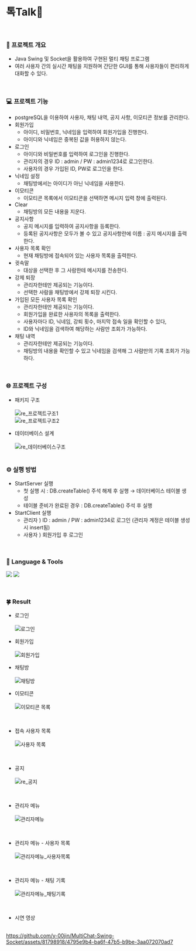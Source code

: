
# 톡Talk💫
<br>

### 📑 프로젝트 개요
- Java Swing 및 Socket을 활용하여 구현된 멀티 채팅 프로그램
- 여러 사용자 간의 실시간 채팅을 지원하며 간단한 GUI를 통해 사용자들이 편리하게 대화할 수 있다.
<br>

### 💻 프로젝트 기능
- postgreSQL을 이용하여 사용자, 채팅 내역, 공지 사항, 이모티콘 정보를 관리한다.
- 회원가입
    - 아이디, 비밀번호, 닉네임을 입력하여 회원가입을 진행한다.
    - 아이디와 닉네임은 중복된 값을 허용하지 않는다.
- 로그인
    - 아이디와 비밀번호를 입력하여 로그인을 진행한다.
    - 관리자의 경우 ID : admin / PW : admin1234로 로그인한다.
    - 사용자의 경우 가입된 ID, PW로 로그인을 한다.
- 닉네임 설정
    - 채팅방에서는 아이디가 아닌 닉네임을 사용한다.
- 이모티콘
    - 이모티콘 목록에서 이모티콘을 선택하면 메시지 입력 창에 출력된다.
- Clear
    - 채팅방의 모든 내용을 지운다.
- 공지사항
    - 공지 메시지를 입력하여 공지사항을 등록한다.
    - 등록된 공지사항은 모두가 볼 수 있고 공지사항란에 이름 : 공지 메시지를 출력한다.
- 사용자 목록 확인
    - 현재 채팅방에 접속되어 있는 사용자 목록을 출력한다.
- 귓속말
    - 대상을 선택한 후 그 사람한테 메시지를 전송한다.
- 강제 퇴장
    - 관리자한테만 제공되는 기능이다.
    - 선택한 사람을 채팅방에서 강제 퇴장 시킨다.
- 가입된 모든 사용자 목록 확인
    - 관리자한테만 제공되는 기능이다.
    - 회원가입을 완료한 사용자의 목록을 출력한다.
    - 사용자마다 ID, 닉네임, 강퇴 횟수, 마지막 접속 일을 확인할 수 있다,
    - ID와 닉네임을 검색하여 해당하는 사람만 조회가 가능하다.
- 채팅 내역
    - 관리자한테만 제공되는 기능이다.
    - 채팅방의 내용을 확인할 수 있고 닉네임을 검색해 그 사람만의 기록 조회가 가능하다.

<br>

### 🌐 프로젝트 구성
- 패키지 구조<br><br>
![re_프로젝트구조1](https://github.com/y-00jin/MultiChat-Swing-Socket/assets/81798918/e69a95e6-d388-41a5-b36d-75f5de0dcf4a)<br>
![re_프로젝트구조2](https://github.com/y-00jin/MultiChat-Swing-Socket/assets/81798918/f6fbacff-cbc0-4613-95be-7ebcb19abd28)<br>

- 데이터베이스 설계 <br><br>
![re_데이터베이스구조](https://github.com/y-00jin/MultiChat-Swing-Socket/assets/81798918/510bda27-bf55-4f57-af64-33ddc8dc0521)
<br><br>

### ⚙️ 실행 방법
- StartServer 실행
    - 첫 실행 시 : DB.createTable() 주석 해제 후 실행 → 데이터베이스 테이블 생성
    - 테이블 준비가 완료된 경우 : DB.createTable() 주석 후 실행
- StartClient 실행
    - 관리자 ) ID : admin / PW : admin1234로 로그인 (관리자 계정은 테이블 생성 시 insert됨)
    - 사용자 ) 회원가입 후 로그인

<br>

### 👀 Language & Tools
<img src="https://img.shields.io/badge/Java-007396?style=flat&logo=java&logoColor=white">   <!-- 자바 -->
<img src="https://img.shields.io/badge/PostgreSQL-4169E1?style=flat&logo=postgresql&logoColor=ffffff"/>          <!-- PostgreSQL-->



<br>

### 🍀 Result
- 로그인<br><br>
![로그인](https://github.com/y-00jin/MultiChat-Swing-Socket/assets/81798918/00fb5d1e-90ba-4172-82ef-e9e14c8be719) <br>

- 회원가입<br><br>
![회원가입](https://github.com/y-00jin/MultiChat-Swing-Socket/assets/81798918/ac3fffc3-3708-464f-a1f3-e6e679c2e4cc) <br>

- 채팅방<br><br>
![채팅방](https://github.com/y-00jin/MultiChat-Swing-Socket/assets/81798918/5a300605-db6b-4949-bfeb-f7079e96e27e) <br>

- 이모티콘<br><br>
![이모티콘 목록](https://github.com/y-00jin/MultiChat-Swing-Socket/assets/81798918/209193ba-54ac-4206-9cb5-4969b6923a9d)
<br>

- 접속 사용자 목록<br><br>
![사용자 목록](https://github.com/y-00jin/MultiChat-Swing-Socket/assets/81798918/b9da353d-ac91-4806-a325-3b6faf9f6484)
<br>

- 공지<br><br>
![re_공지](https://github.com/y-00jin/MultiChat-Swing-Socket/assets/81798918/2a6465ad-59be-4f11-ab6d-e56e317fd5b3)
<br>

- 관리자 메뉴<br><br>
![관리자메뉴](https://github.com/y-00jin/MultiChat-Swing-Socket/assets/81798918/45c854a5-1ad3-4fdd-82d6-78953962ada2)
<br>

- 관리자 메뉴 - 사용자 목록<br><br>
![관리자메뉴_사용자목록](https://github.com/y-00jin/MultiChat-Swing-Socket/assets/81798918/1c816eaa-5027-4284-b717-7a7ff2a11234)
<br>

- 관리자 메뉴 - 채팅 기록<br><br>
![관리자메뉴_채팅기록](https://github.com/y-00jin/MultiChat-Swing-Socket/assets/81798918/08bb2649-5c95-4cf4-ac15-889d0a420970)
<br>


- 시연 영상<br><br>

https://github.com/y-00jin/MultiChat-Swing-Socket/assets/81798918/4795e9b4-ba6f-47b5-b9be-3aa072070ad7



